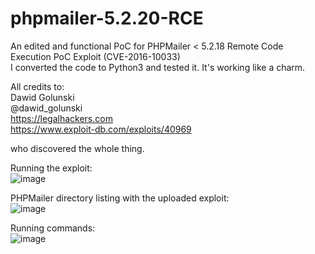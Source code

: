 # phpmailer-5.2.20-RCE
An edited and functional PoC for PHPMailer < 5.2.18 Remote Code Execution PoC Exploit (CVE-2016-10033)  
I converted the code to Python3 and tested it. It's working like a charm.

All credits to:  
Dawid Golunski  
@dawid_golunski  
https://legalhackers.com  
https://www.exploit-db.com/exploits/40969  
  
who discovered the whole thing.

Running the exploit:  
![image](https://github.com/paulogmota/phpmailer-5.2.20-RCE/assets/44026675/9a7203f1-18de-431c-b319-c7ca6c732c6c)

PHPMailer directory listing with the uploaded exploit:  
![image](https://github.com/paulogmota/phpmailer-5.2.20-RCE/assets/44026675/8545ce64-6eb5-4e75-8b91-b18c6c5f5374)


Running commands:  
![image](https://github.com/paulogmota/phpmailer-5.2.20-RCE/assets/44026675/4f7f86bc-76cf-4cfe-bf29-3ad9608b688b)

